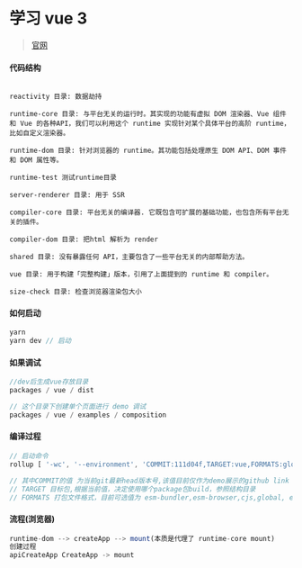 # 学习 vue 3
> [官网](https://v3.cn.vuejs.org/guide/installation.html#%E4%BD%BF%E7%94%A8%E6%9E%84%E5%BB%BA%E5%B7%A5%E5%85%B7)

#### 代码结构

```

reactivity 目录: 数据劫持

runtime-core 目录: 与平台无关的运行时。其实现的功能有虚拟 DOM 渲染器、Vue 组件和 Vue 的各种API，我们可以利用这个 runtime 实现针对某个具体平台的高阶 runtime，比如自定义渲染器。

runtime-dom 目录: 针对浏览器的 runtime。其功能包括处理原生 DOM API、DOM 事件和 DOM 属性等。

runtime-test 测试runtime目录

server-renderer 目录: 用于 SSR

compiler-core 目录: 平台无关的编译器. 它既包含可扩展的基础功能，也包含所有平台无关的插件。

compiler-dom 目录: 把html 解析为 render

shared 目录: 没有暴露任何 API，主要包含了一些平台无关的内部帮助方法。

vue 目录: 用于构建「完整构建」版本，引用了上面提到的 runtime 和 compiler。

size-check 目录: 检查浏览器渲染包大小

```

#### 如何启动

```javascript
yarn
yarn dev // 启动
```

#### 如果调试

```javascript
//dev后生成vue存放目录
packages / vue / dist

// 这个目录下创建单个页面进行 demo 调试
packages / vue / examples / composition
```

#### 编译过程

```javascript
// 启动命令
rollup [ '-wc', '--environment', 'COMMIT:111d04f,TARGET:vue,FORMATS:global' ] { stdio: 'inherit' }

// 其中COMMIT的值 为当前git最新head版本号,该值目前仅作为demo展示的github link ，无其他作用
// TARGET 目标包,根据当前值，决定使用哪个package包build，参照结构目录
// FORMATS 打包文件格式，目前可选值为 esm-bundler,esm-browser,cjs,global, esm-bundler-runtime,esm-browser-runtime,global-runtime


```

#### 流程(浏览器)

```javascript
runtime-dom --> createApp --> mount(本质是代理了 runtime-core mount)
创建过程
apiCreateApp CreateApp -> mount

```
